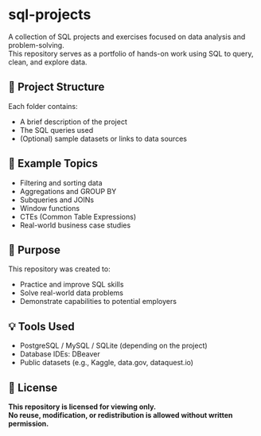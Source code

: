 # sql-projects

A collection of SQL projects and exercises focused on data analysis and problem-solving.  
This repository serves as a portfolio of hands-on work using SQL to query, clean, and explore data.

## 📁 Project Structure

Each folder contains:
- A brief description of the project
- The SQL queries used
- (Optional) sample datasets or links to data sources

## 🚀 Example Topics

- Filtering and sorting data
- Aggregations and GROUP BY
- Subqueries and JOINs
- Window functions
- CTEs (Common Table Expressions)
- Real-world business case studies

## 🧠 Purpose

This repository was created to:
- Practice and improve SQL skills
- Solve real-world data problems
- Demonstrate capabilities to potential employers

## 💡 Tools Used

- PostgreSQL / MySQL / SQLite (depending on the project)
- Database IDEs: DBeaver
- Public datasets (e.g., Kaggle, data.gov, dataquest.io)

## 📄 License

**This repository is licensed for viewing only.  
No reuse, modification, or redistribution is allowed without written permission.**

